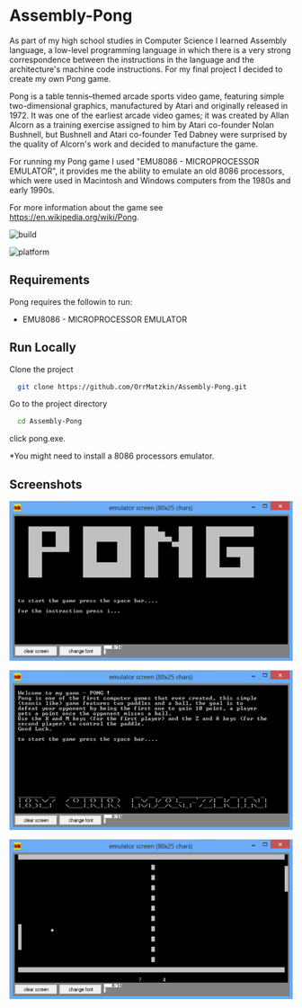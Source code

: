 # Assembly-Pong

As part of my high school studies in Computer Science I learned Assembly language, a  low-level programming language in which there is a very strong correspondence between the instructions in the language and the architecture's machine code instructions. For my final project I decided to create my own Pong game.

Pong is a table tennis–themed arcade sports video game, featuring simple two-dimensional graphics, manufactured by Atari and originally released in 1972. It was one of the earliest arcade video games; it was created by Allan Alcorn as a training exercise assigned to him by Atari co-founder Nolan Bushnell, but Bushnell and Atari co-founder Ted Dabney were surprised by the quality of Alcorn's work and decided to manufacture the game. 

For running my Pong game I used "EMU8086 - MICROPROCESSOR EMULATOR", it provides me the ability to emulate an old 8086 processors, which were used in Macintosh and Windows computers from the 1980s and early 1990s.


For more information about the game see https://en.wikipedia.org/wiki/Pong.


![build](https://img.shields.io/badge/build-passing-brightgreen)

![platform](https://img.shields.io/badge/platform-linux--64%20%7C%20win--32%20%7C%20osx--64%20%7C%20win--64-lightgrey) 

## Requirements
Pong requires the followin to run:

- EMU8086 - MICROPROCESSOR EMULATOR

## Run Locally

Clone the project

```bash
  git clone https://github.com/OrrMatzkin/Assembly-Pong.git
```

Go to the project directory

```bash
  cd Assembly-Pong
```

click pong.exe.

*You might need to install a 8086 processors emulator.

## Screenshots

![main Screenshot](https://raw.githubusercontent.com/OrrMatzkin/Assembly-Pong/main/readme%20images/begin.jpg)

![instraction Screenshot](https://github.com/OrrMatzkin/Assembly-Pong/blob/main/readme%20images/instructions.jpg?raw=true)

![game Screenshot](https://github.com/OrrMatzkin/Assembly-Pong/blob/main/readme%20images/playing.jpg?raw=true)

